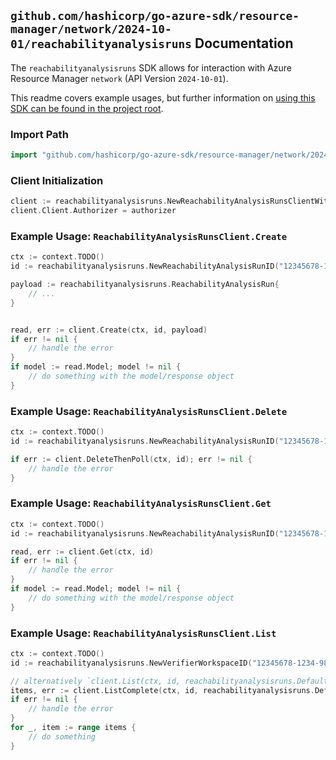 
## `github.com/hashicorp/go-azure-sdk/resource-manager/network/2024-10-01/reachabilityanalysisruns` Documentation

The `reachabilityanalysisruns` SDK allows for interaction with Azure Resource Manager `network` (API Version `2024-10-01`).

This readme covers example usages, but further information on [using this SDK can be found in the project root](https://github.com/hashicorp/go-azure-sdk/tree/main/docs).

### Import Path

```go
import "github.com/hashicorp/go-azure-sdk/resource-manager/network/2024-10-01/reachabilityanalysisruns"
```


### Client Initialization

```go
client := reachabilityanalysisruns.NewReachabilityAnalysisRunsClientWithBaseURI("https://management.azure.com")
client.Client.Authorizer = authorizer
```


### Example Usage: `ReachabilityAnalysisRunsClient.Create`

```go
ctx := context.TODO()
id := reachabilityanalysisruns.NewReachabilityAnalysisRunID("12345678-1234-9876-4563-123456789012", "example-resource-group", "networkManagerName", "verifierWorkspaceName", "reachabilityAnalysisRunName")

payload := reachabilityanalysisruns.ReachabilityAnalysisRun{
	// ...
}


read, err := client.Create(ctx, id, payload)
if err != nil {
	// handle the error
}
if model := read.Model; model != nil {
	// do something with the model/response object
}
```


### Example Usage: `ReachabilityAnalysisRunsClient.Delete`

```go
ctx := context.TODO()
id := reachabilityanalysisruns.NewReachabilityAnalysisRunID("12345678-1234-9876-4563-123456789012", "example-resource-group", "networkManagerName", "verifierWorkspaceName", "reachabilityAnalysisRunName")

if err := client.DeleteThenPoll(ctx, id); err != nil {
	// handle the error
}
```


### Example Usage: `ReachabilityAnalysisRunsClient.Get`

```go
ctx := context.TODO()
id := reachabilityanalysisruns.NewReachabilityAnalysisRunID("12345678-1234-9876-4563-123456789012", "example-resource-group", "networkManagerName", "verifierWorkspaceName", "reachabilityAnalysisRunName")

read, err := client.Get(ctx, id)
if err != nil {
	// handle the error
}
if model := read.Model; model != nil {
	// do something with the model/response object
}
```


### Example Usage: `ReachabilityAnalysisRunsClient.List`

```go
ctx := context.TODO()
id := reachabilityanalysisruns.NewVerifierWorkspaceID("12345678-1234-9876-4563-123456789012", "example-resource-group", "networkManagerName", "verifierWorkspaceName")

// alternatively `client.List(ctx, id, reachabilityanalysisruns.DefaultListOperationOptions())` can be used to do batched pagination
items, err := client.ListComplete(ctx, id, reachabilityanalysisruns.DefaultListOperationOptions())
if err != nil {
	// handle the error
}
for _, item := range items {
	// do something
}
```
